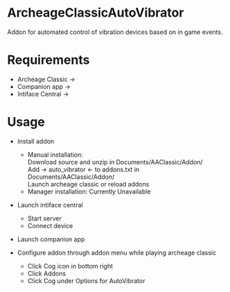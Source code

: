 # ArcheageClassicAutoVibrator
Addon for automated control of vibration devices based on in game events.

# Requirements
- Archeage Classic -> 
- Companion app ->
- Intiface Central ->

# Usage
- Install addon
    - Manual installation:  
      Download source and unzip in Documents/AAClassic/Addon/  
      Add -> auto_vibrator <- to addons.txt in Documents/AAClassic/Addon/  
      Launch archeage classic or reload addons  
    - Manager installation: Currently Unavailable
  
- Launch intiface central
  - Start server
  - Connect device
  
- Launch companion app
  
- Configure addon through addon menu while playing archeage classic
    - Click Cog icon in bottom right
    - Click Addons
    - Click Cog under Options for AutoVibrator

